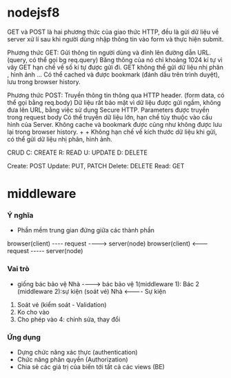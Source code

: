 # nodejsf8

GET và POST là hai phương thức của giao thức HTTP, đều là gửi dữ liệu về server xử lí sau khi người dùng nhập thông tin vào form và thực hiện submit.

Phương thức GET:
Gửi thông tin người dùng và đính lên đường dẫn URL. (query, có thể gọi bg req.query)
Băng thông của nó chỉ khoảng 1024 kí tự vì vây GET hạn chế về số kí tự được gửi đi.
GET không thể gửi dữ liệu nhị phân , hình ảnh ...
Có thể cached và được bookmark (đánh dấu trên trình duyệt), lưu trong browser history.

Phương thức POST:
Truyền thông tin thông qua HTTP header. (form data, có thể gọi bằng req.body)
Dữ liệu rất bảo mật vì dữ liệu được gửi ngầm, không đưa lên URL, bằng việc sử dụng Secure HTTP.
Parameters được truyền trong request body
Có thể truyền dữ liệu lớn, hạn chế tùy thuộc vào cấu hình của Server.
Không cache và bookmark được cũng như không được lưu lại trong browser history. + + Không hạn chế về kích thước dữ liệu khi gửi, có thể gửi dữ liệu nhị phân, hình ảnh.

CRUD
C: CREATE
R: READ
U: UPDATE
D: DELETE

Create: POST
Update: PUT, PATCH
Delete: DELETE
Read: GET

# middleware

### Ý nghĩa
- Phần mềm trung gian đứng giữa các thành phần

browser(client) ---- request ----> server(node)
browser(client) <--- request ----- server(node)

### Vai trò 
- giống bác bảo vệ
Nhà ----> bác bảo vệ 1(middleware 1): Bác 2 (middleware 2):sự kiện (soát vé)
Nhà <---- Sự kiện

1. Soát vé (kiểm soát - Validation)
2. Ko cho vào
3. Cho phép vào
4: chỉnh sửa, thay đổi

### Ứng dụng
- Dựng chức năng xác thực (authentication)
- Chức năng phân quyền (Authorization)
- Chia sẻ các giá trị của biến tới tất cả các views (BE)
